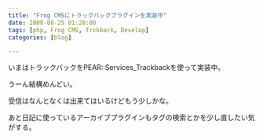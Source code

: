 ```yaml
---
title: "Frog CMSにトラックバックプラグインを実装中"
date: 2008-08-25 01:28:00
tags: [php, Frog CMS, Trckback, Develop]
categories: [blog]

---
```


いまはトラックバックをPEAR::Services_Trackbackを使って実装中。

うーん結構めんどい。

受信はなんとなくは出来てはいるけどもう少しかな。

あと日記に使っているアーカイブプラグインもタグの検索とかを少し直したい気がする。